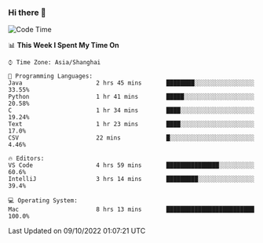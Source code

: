 ### Hi there 👋


<!--START_SECTION:waka-->
![Code Time](http://img.shields.io/badge/Code%20Time-766%20hrs%201%20min-blue)

📊 **This Week I Spent My Time On** 

```text
⌚︎ Time Zone: Asia/Shanghai

💬 Programming Languages: 
Java                     2 hrs 45 mins       ████████░░░░░░░░░░░░░░░░░   33.55% 
Python                   1 hr 41 mins        █████░░░░░░░░░░░░░░░░░░░░   20.58% 
C                        1 hr 34 mins        ████░░░░░░░░░░░░░░░░░░░░░   19.24% 
Text                     1 hr 23 mins        ████░░░░░░░░░░░░░░░░░░░░░   17.0% 
CSV                      22 mins             █░░░░░░░░░░░░░░░░░░░░░░░░   4.46%

🔥 Editors: 
VS Code                  4 hrs 59 mins       ███████████████░░░░░░░░░░   60.6% 
IntelliJ                 3 hrs 14 mins       █████████░░░░░░░░░░░░░░░░   39.4%

💻 Operating System: 
Mac                      8 hrs 13 mins       █████████████████████████   100.0%

```


 Last Updated on 09/10/2022 01:07:21 UTC
<!--END_SECTION:waka-->

<!--
**SillyPasty/SillyPasty** is a ✨ _special_ ✨ repository because its `README.md` (this file) appears on your GitHub profile.

Here are some ideas to get you started:

- 🔭 I’m currently working on ...
- 🌱 I’m currently learning ...
- 👯 I’m looking to collaborate on ...
- 🤔 I’m looking for help with ...
- 💬 Ask me about ...
- 📫 How to reach me: ...
- 😄 Pronouns: ...
- ⚡ Fun fact: ...
-->


